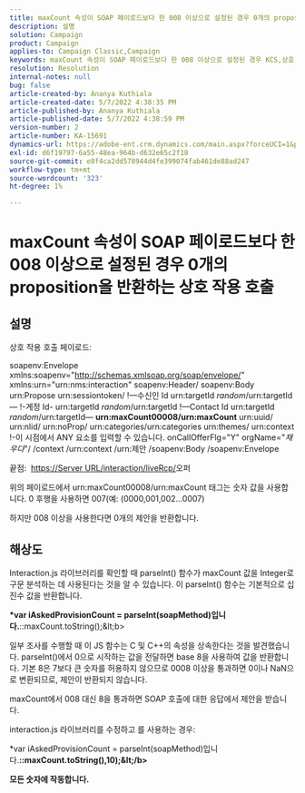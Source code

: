 ```yaml
---
title: maxCount 속성이 SOAP 페이로드보다 한 008 이상으로 설정된 경우 0개의 proposition을 반환하는 상호 작용 호출
description: 설명
solution: Campaign
product: Campaign
applies-to: Campaign Classic,Campaign
keywords: maxCount 속성이 SOAP 페이로드보다 한 008 이상으로 설정된 경우 KCS,상호 작용 호출은 0 proposition을 반환합니다
resolution: Resolution
internal-notes: null
bug: false
article-created-by: Ananya Kuthiala
article-created-date: 5/7/2022 4:38:35 PM
article-published-by: Ananya Kuthiala
article-published-date: 5/7/2022 4:38:59 PM
version-number: 2
article-number: KA-15691
dynamics-url: https://adobe-ent.crm.dynamics.com/main.aspx?forceUCI=1&pagetype=entityrecord&etn=knowledgearticle&id=c131d121-24ce-ec11-a7b5-0022480a8e40
exl-id: d6f19797-6a55-48ea-964b-d632e65c2f18
source-git-commit: e8f4ca2dd578944d4fe399074fab461de88ad247
workflow-type: tm+mt
source-wordcount: '323'
ht-degree: 1%

---
```


# maxCount 속성이 SOAP 페이로드보다 한 008 이상으로 설정된 경우 0개의 proposition을 반환하는 상호 작용 호출

## 설명


상호 작용 호출 페이로드:



soapenv:Envelope xmlns:soapenv=&quot;http://schemas.xmlsoap.org/soap/envelope/&quot; xmlns:urn=&quot;urn:nms:interaction&quot; soapenv:Header/ soapenv:Body urn:Propose urn:sessiontoken/ !—수신인 Id urn:targetId *random*/urn:targetId— !-계정 Id- urn:targetId *random*/urn:targetId !—Contact Id urn:targetId *random*/urn:targetId—
<b>urn:maxCount00008/urn:maxCount</b>
urn:uuid/ urn:nlid/ urn:noProp/ urn:categories/urn:categories urn:themes/ urn:context !-이 시점에서 ANY 요소를 입력할 수 있습니다. onCallOfferFlg=&quot;Y&quot; orgName=&quot;*채우다*&quot;/ /context /urn:context /urn:제안 /soapenv:Body /soapenv:Envelope



끝점: 
[https://Server URL/interaction/liveRcp/](https://floridapowerandlight-mkt-stage3.campaign.adobe.com/interaction/liveRcp/nba "팔로우 링크")오퍼



위의 페이로드에서 urn:maxCount00008/urn:maxCount 태그는 숫자 값을 사용합니다. 0 후행을 사용하면 007(예: (0000,001,002...0007)



하지만 008 이상을 사용한다면 0개의 제안을 반환합니다.


## 해상도


Interaction.js 라이브러리를 확인할 때 parseInt() 함수가 maxCount 값을 Integer로 구문 분석하는 데 사용된다는 것을 알 수 있습니다. 이 parseInt() 함수는 기본적으로 십진수 값을 반환합니다.



<b>*var iAskedProvisionCount = parseInt(soapMethod)입니다.</b>::maxCount.toString();\&lt;b>



일부 조사를 수행할 때 이 JS 함수는 C 및 C++의 속성을 상속한다는 것을 발견했습니다. parseInt()에서 0으로 시작하는 값을 전달하면 base 8을 사용하여 값을 반환합니다. 기본 8은 7보다 큰 숫자를 허용하지 않으므로 0008 이상을 통과하면 0이나 NaN으로 변환되므로, 제안이 반환되지 않습니다.

maxCount에서 008 대신 8을 통과하면 SOAP 호출에 대한 응답에서 제안을 받습니다.



interaction.js 라이브러리를 수정하고 를 사용하는 경우:



</b>*var iAskedProvisionCount = parseInt(soapMethod)입니다.<b>::maxCount.toString(),10);\&lt;/b>



모든 숫자에 작동합니다.
